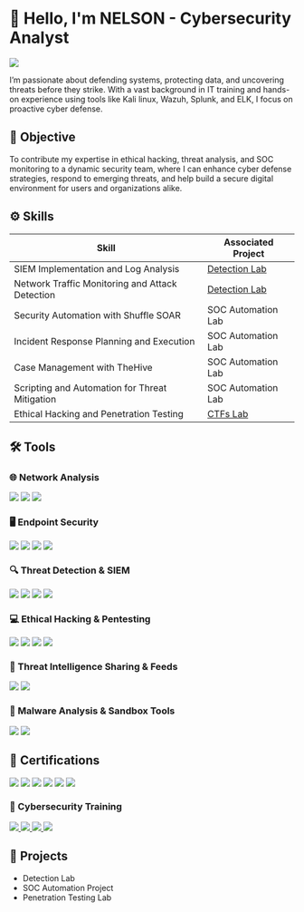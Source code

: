 # 👋 Hello, I'm NELSON - Cybersecurity Analyst
<a href="https://linkedin.com/in/kiprotichnelson"><img src="https://img.shields.io/badge/-LinkedIn-0072b1?&style=for-the-badge&logo=linkedin&logoColor=white" /></a>

I’m passionate about defending systems, protecting data, and uncovering threats before they strike. With a vast background in IT training and hands-on experience using tools like Kali linux, Wazuh, Splunk, and ELK, I focus on proactive cyber defense.

## 🎯 Objective

To contribute my expertise in ethical hacking, threat analysis, and SOC monitoring to a dynamic security team, where I can enhance cyber defense strategies, respond to emerging threats, and help build a secure digital environment for users and organizations alike.

## ⚙️ Skills


| Skill                                         | Associated Project         |
|-----------------------------------------------|----------------------------|
| SIEM Implementation and Log Analysis          | <a href="https://google.com">Detection Lab</a>|
| Network Traffic Monitoring and Attack Detection | <a href="https://google.com">Detection Lab</a>|
| Security Automation with Shuffle SOAR         | SOC Automation Lab|
| Incident Response Planning and Execution      | SOC Automation Lab|
| Case Management with TheHive                  | SOC Automation Lab|
| Scripting and Automation for Threat Mitigation | SOC Automation Lab|
| Ethical Hacking and Penetration Testing | <a href="#"> CTFs Lab </a>|

## 🛠 Tools


### 🌐 Network Analysis
<div>
    <img src="https://img.shields.io/badge/-Wireshark-1679A7?&style=for-the-badge&logo=Wireshark&logoColor=white" />
    <img src="https://img.shields.io/badge/-Suricata-EF3B2D?&style=for-the-badge&logo=Suricata&logoColor=white" />
    <img src="https://img.shields.io/badge/-Zeek-777BB4?&style=for-the-badge&logo=Zeek&logoColor=white" />
</div>

### 🖥️ Endpoint Security
<div>
    <img src="https://img.shields.io/badge/-Microsoft_Defender_for_Endpoint-00A4EF?&style=for-the-badge&logo=Microsoft&logoColor=white" />
    <img src="https://img.shields.io/badge/-Velociraptor-4B275F?&style=for-the-badge&logo=Velociraptor&logoColor=white" />
    <img src="https://img.shields.io/badge/-CrowdStrike-E30613?style=for-the-badge&logo=CrowdStrike&logoColor=white" />
    <img src="https://img.shields.io/badge/-ClamAV-2A4D69?style=for-the-badge&logo=ClamAV&logoColor=white" />
</div>

### 🔍 Threat Detection & SIEM
<div>
    <img src="https://img.shields.io/badge/-Microsoft_Sentinel-0078D4?&style=for-the-badge&logo=Microsoft&logoColor=white" />
    <img src="https://img.shields.io/badge/-Splunk-000000?&style=for-the-badge&logo=Splunk&logoColor=white" />
    <img src="https://img.shields.io/badge/-Elastic-005571?&style=for-the-badge&logo=Elastic&logoColor=white" />
    <img src="https://img.shields.io/badge/-Wazuh-005597?style=for-the-badge&logo=wazuh&logoColor=white" />
</div>

### 💻 Ethical Hacking & Pentesting  
<div>
<img src="https://img.shields.io/badge/-Kali%20Linux-557C94?style=for-the-badge&logo=kalilinux&logoColor=white" />
<img src="https://img.shields.io/badge/-Nmap-4682B4?style=for-the-badge&logo=nmap&logoColor=white" />
<img src="https://img.shields.io/badge/-Burp%20Suite-FF6600?style=for-the-badge&logo=burpsuite&logoColor=white" />
<img src="https://img.shields.io/badge/-Hydra-333333?style=for-the-badge&logo=gnuprivacyguard&logoColor=white" />
</div>

### 📡 Threat Intelligence Sharing & Feeds  
<div>
<img src="https://img.shields.io/badge/-OpenTAXII-008080?style=for-the-badge&logoColor=white" />
<img src="https://img.shields.io/badge/-ThreatConnect%20API-3B3C36?style=for-the-badge&logoColor=white" />
</div>

### 🐞 Malware Analysis & Sandbox Tools  
<div>
<img src="https://img.shields.io/badge/-VirusTotal-3949AB?style=for-the-badge&logo=virustotal&logoColor=white" />
<img src="https://img.shields.io/badge/-ANY.RUN-1C1C1C?style=for-the-badge&logoColor=white" />
</div> 

## 📜 Certifications

<div>
<img src="https://img.shields.io/badge/-Security%2B-FF0000?&style=for-the-badge&logo=CompTIA&logoColor=white" />
<img src="https://img.shields.io/badge/-Network%2B-007ACC?&style=for-the-badge&logo=CompTIA&logoColor=white" />
<img src="https://img.shields.io/badge/-A%2B-4D4D4D?&style=for-the-badge&logo=CompTIA&logoColor=white" />
<img src="https://img.shields.io/badge/-CDSA-006400?&style=for-the-badge&logoColor=white" />
<img src="https://img.shields.io/badge/-HCIA%20Security-C3002F?style=for-the-badge&logo=huawei&logoColor=white" />
<img src="https://img.shields.io/badge/-Google%20IT%20Support%20Professional%20Certificate-4285F4?style=for-the-badge&logo=google&logoColor=white" />
</div>

### 🧠 Cybersecurity Training
<div>

<a href="https://www.credly.com/badges/4e70267d-abe4-4eed-850b-f306a45159b4" target="_blank">
<img src="https://img.shields.io/badge/-Ethical%20Hacker-2B2D42?style=for-the-badge&logo=hackthebox&logoColor=white" />
</a>
<a href="https://www.credly.com/badges/5a0d59b1-c77c-44dd-8932-80dda3c4263b/linked_in_profile" target="_blank">
<img src="https://img.shields.io/badge/-Junior%20Cybersecurity%20Analyst-0A192F?style=for-the-badge&logo=security&logoColor=white" />
</a>
<a href="https://www.credly.com/badges/60db7412-97af-4384-929b-ad23d1f33d95/linked_in_profile" target="_blank">
<img src="https://img.shields.io/badge/-Network%20Security-003366?style=for-the-badge&logo=fortinet&logoColor=white" />
</a>
<a href="">
<img src="https://img.shields.io/badge/-CCNA-1A73E8?style=for-the-badge&logo=cisco&logoColor=white" />
</a>
</div>


## 📂 Projects
- Detection Lab
- SOC Automation Project
- Penetration Testing Lab
